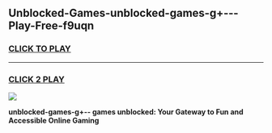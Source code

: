 
## Unblocked-Games-unblocked-games-g+---Play-Free-f9uqn
<h3>
<a href="https://premium76.site?title=unblocked-games-g+--&ref=10A">CLICK TO PLAY</a></h3>
<hr>

<h3>
<a href="https://premium76.site?title=unblocked-games-g+--&ref=10A">CLICK 2 PLAY</a>
  
</h3>

<a href="https://premium76.site?title=unblocked-games-g+--&ref=10A"><img src="https://clearcache.store/games.png"></a>


**unblocked-games-g+-- games unblocked: Your Gateway to Fun and Accessible Online Gaming**
